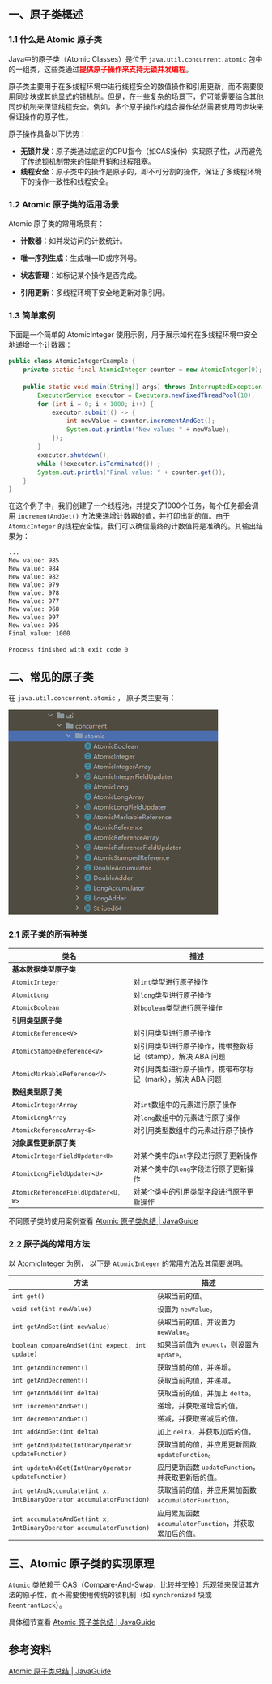 ## 一、原子类概述

### 1.1 什么是 Atomic 原子类

Java中的原子类（Atomic Classes）是位于 `java.util.concurrent.atomic` 包中的一组类，这些类通过<font color="red">**提供原子操作来支持无锁并发编程**</font>。

原子类主要用于在多线程环境中进行线程安全的数值操作和引用更新，而不需要使用同步块或其他显式的锁机制。但是，在一些复杂的场景下，仍可能需要结合其他同步机制来保证线程安全。例如，多个原子操作的组合操作依然需要使用同步块来保证操作的原子性。

原子操作具备以下优势：

- **无锁并发**：原子类通过底层的CPU指令（如CAS操作）实现原子性，从而避免了传统锁机制带来的性能开销和线程阻塞。
- **线程安全**：原子类中的操作是原子的，即不可分割的操作，保证了多线程环境下的操作一致性和线程安全。



### 1.2 Atomic 原子类的适用场景

Atomic 原子类的常用场景有：

- **计数器**：如并发访问的计数统计。

- **唯一序列生成**：生成唯一ID或序列号。

- **状态管理**：如标记某个操作是否完成。

- **引用更新**：多线程环境下安全地更新对象引用。



### 1.3 简单案例

下面是一个简单的 AtomicInteger 使用示例，用于展示如何在多线程环境中安全地递增一个计数器：

```java
public class AtomicIntegerExample {
    private static final AtomicInteger counter = new AtomicInteger(0);

    public static void main(String[] args) throws InterruptedException {
        ExecutorService executor = Executors.newFixedThreadPool(10);
        for (int i = 0; i < 1000; i++) {
            executor.submit(() -> {
                int newValue = counter.incrementAndGet();
                System.out.println("New value: " + newValue);
            });
        }
        executor.shutdown();
        while (!executor.isTerminated()) ;
        System.out.println("Final value: " + counter.get());
    }
}
```

在这个例子中，我们创建了一个线程池，并提交了1000个任务，每个任务都会调用 `incrementAndGet()` 方法来递增计数器的值，并打印出新的值。由于 `AtomicInteger` 的线程安全性，我们可以确信最终的计数值将是准确的。其输出结果为：

```
...
New value: 985
New value: 984
New value: 982
New value: 979
New value: 978
New value: 977
New value: 968
New value: 997
New value: 995
Final value: 1000

Process finished with exit code 0
```





## 二、常见的原子类

在 `java.util.concurrent.atomic` ， 原子类主要有：

![image-20240724194425325](images/image-20240724194425325.png)





### 2.1 原子类的所有种类

| 类名                                | 描述                                                         |
| ----------------------------------- | ------------------------------------------------------------ |
| **基本数据类型原子类**              |                                                              |
| `AtomicInteger`                     | 对`int`类型进行原子操作                                      |
| `AtomicLong`                        | 对`long`类型进行原子操作                                     |
| `AtomicBoolean`                     | 对`boolean`类型进行原子操作                                  |
| **引用类型原子类**                  |                                                              |
| `AtomicReference<V>`                | 对引用类型进行原子操作                                       |
| `AtomicStampedReference<V>`         | 对引用类型进行原子操作，携带整数标记（stamp），解决 ABA 问题 |
| `AtomicMarkableReference<V>`        | 对引用类型进行原子操作，携带布尔标记（mark），解决 ABA 问题  |
| **数组类型原子类**                  |                                                              |
| `AtomicIntegerArray`                | 对`int`数组中的元素进行原子操作                              |
| `AtomicLongArray`                   | 对`long`数组中的元素进行原子操作                             |
| `AtomicReferenceArray<E>`           | 对引用类型数组中的元素进行原子操作                           |
| **对象属性更新原子类**              |                                                              |
| `AtomicIntegerFieldUpdater<U>`      | 对某个类中的`int`字段进行原子更新操作                        |
| `AtomicLongFieldUpdater<U>`         | 对某个类中的`long`字段进行原子更新操作                       |
| `AtomicReferenceFieldUpdater<U, W>` | 对某个类中的引用类型字段进行原子更新操作                     |

不同原子类的使用案例查看 [Atomic 原子类总结 | JavaGuide](https://javaguide.cn/java/concurrent/atomic-classes.html#引用类型原子类)



### 2.2 原子类的常用方法

以 AtomicInteger 为例， 以下是 `AtomicInteger` 的常用方法及其简要说明。

| 方法                                                         | 描述                                                   |
| ------------------------------------------------------------ | ------------------------------------------------------ |
| `int get()`                                                  | 获取当前的值。                                         |
| `void set(int newValue)`                                     | 设置为 `newValue`。                                    |
| `int getAndSet(int newValue)`                                | 获取当前的值，并设置为 `newValue`。                    |
| `boolean compareAndSet(int expect, int update)`              | 如果当前值为 `expect`，则设置为 `update`。             |
| `int getAndIncrement()`                                      | 获取当前的值，并递增。                                 |
| `int getAndDecrement()`                                      | 获取当前的值，并递减。                                 |
| `int getAndAdd(int delta)`                                   | 获取当前的值，并加上 `delta`。                         |
| `int incrementAndGet()`                                      | 递增，并获取递增后的值。                               |
| `int decrementAndGet()`                                      | 递减，并获取递减后的值。                               |
| `int addAndGet(int delta)`                                   | 加上 `delta`，并获取加后的值。                         |
| `int getAndUpdate(IntUnaryOperator updateFunction)`          | 获取当前的值，并应用更新函数 `updateFunction`。        |
| `int updateAndGet(IntUnaryOperator updateFunction)`          | 应用更新函数 `updateFunction`，并获取更新后的值。      |
| `int getAndAccumulate(int x, IntBinaryOperator accumulatorFunction)` | 获取当前的值，并应用累加函数 `accumulatorFunction`。   |
| `int accumulateAndGet(int x, IntBinaryOperator accumulatorFunction)` | 应用累加函数 `accumulatorFunction`，并获取累加后的值。 |



## 三、Atomic 原子类的实现原理

`Atomic` 类依赖于 CAS（Compare-And-Swap，比较并交换）乐观锁来保证其方法的原子性，而不需要使用传统的锁机制（如 `synchronized` 块或 `ReentrantLock`）。

具体细节查看 [Atomic 原子类总结 | JavaGuide](https://javaguide.cn/java/concurrent/atomic-classes.html)







## 参考资料

[Atomic 原子类总结 | JavaGuide](https://javaguide.cn/java/concurrent/atomic-classes.html#atomic-原子类介绍)

